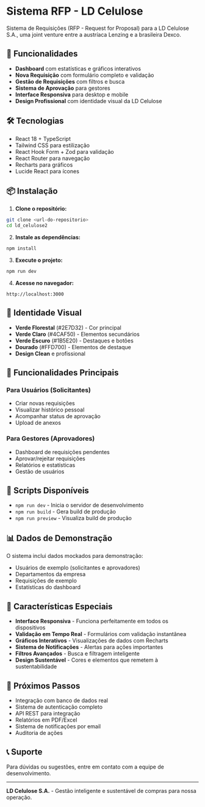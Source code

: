 # Sistema RFP - LD Celulose

Sistema de Requisições (RFP - Request for Proposal) para a LD Celulose S.A., uma joint venture entre a austríaca Lenzing e a brasileira Dexco.

## 🚀 Funcionalidades

- **Dashboard** com estatísticas e gráficos interativos
- **Nova Requisição** com formulário completo e validação
- **Gestão de Requisições** com filtros e busca
- **Sistema de Aprovação** para gestores
- **Interface Responsiva** para desktop e mobile
- **Design Profissional** com identidade visual da LD Celulose

## 🛠️ Tecnologias

- React 18 + TypeScript
- Tailwind CSS para estilização
- React Hook Form + Zod para validação
- React Router para navegação
- Recharts para gráficos
- Lucide React para ícones

## 📦 Instalação

1. **Clone o repositório:**
```bash
git clone <url-do-repositorio>
cd ld_celulose2
```

2. **Instale as dependências:**
```bash
npm install
```

3. **Execute o projeto:**
```bash
npm run dev
```

4. **Acesse no navegador:**
```
http://localhost:3000
```

## 🎨 Identidade Visual

- **Verde Florestal** (#2E7D32) - Cor principal
- **Verde Claro** (#4CAF50) - Elementos secundários
- **Verde Escuro** (#1B5E20) - Destaques e botões
- **Dourado** (#FFD700) - Elementos de destaque
- **Design Clean** e profissional

## 📱 Funcionalidades Principais

### Para Usuários (Solicitantes)
- Criar novas requisições
- Visualizar histórico pessoal
- Acompanhar status de aprovação
- Upload de anexos

### Para Gestores (Aprovadores)
- Dashboard de requisições pendentes
- Aprovar/rejeitar requisições
- Relatórios e estatísticas
- Gestão de usuários

## 🔧 Scripts Disponíveis

- `npm run dev` - Inicia o servidor de desenvolvimento
- `npm run build` - Gera build de produção
- `npm run preview` - Visualiza build de produção

## 📊 Dados de Demonstração

O sistema inclui dados mockados para demonstração:
- Usuários de exemplo (solicitantes e aprovadores)
- Departamentos da empresa
- Requisições de exemplo
- Estatísticas do dashboard

## 🌟 Características Especiais

- **Interface Responsiva** - Funciona perfeitamente em todos os dispositivos
- **Validação em Tempo Real** - Formulários com validação instantânea
- **Gráficos Interativos** - Visualizações de dados com Recharts
- **Sistema de Notificações** - Alertas para ações importantes
- **Filtros Avançados** - Busca e filtragem inteligente
- **Design Sustentável** - Cores e elementos que remetem à sustentabilidade

## 🚀 Próximos Passos

- Integração com banco de dados real
- Sistema de autenticação completo
- API REST para integração
- Relatórios em PDF/Excel
- Sistema de notificações por email
- Auditoria de ações

## 📞 Suporte

Para dúvidas ou sugestões, entre em contato com a equipe de desenvolvimento.

---

**LD Celulose S.A.** - Gestão inteligente e sustentável de compras para nossa operação.
